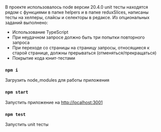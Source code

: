 В проекте использовалось node версии 20.4.0
unit тесты находятся рядом с функциями в папке helpers и в папке reduxSlices, написаны тесты на хелперы, слайсы и селекторы в редаксе.
Из опциональных заданий выполнено:
- Использование TypeScript
- При неудачном запросе должно быть три попытки повторного запроса
- При переходе со страницы на страницу запросы, относящиеся к старой странице, должны прерываться (отменяться/прекращаться)
- Покрытие кода юнит-тестами

### `npm i`

Загрузить node_modules для работы приложения

### `npm start`

Запустить приложение на [http://localhost:3001](http://localhost:3001)

### `npm test`

Запустить unit тесты
